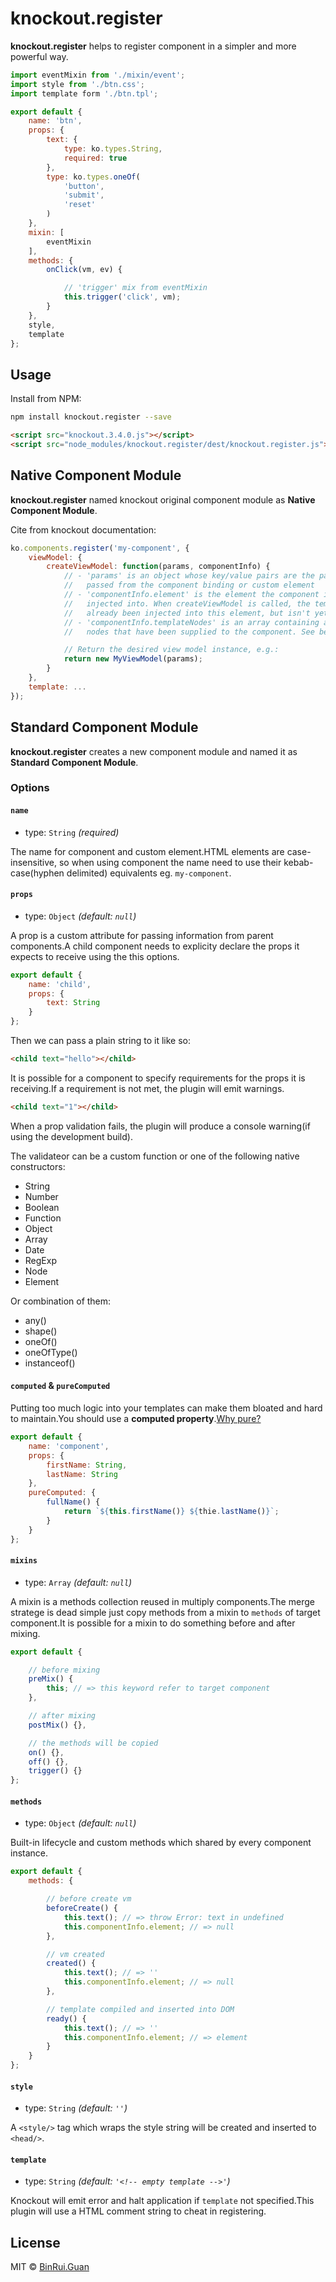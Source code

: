 knockout.register
=====

**knockout.register** helps to register component in a simpler and more powerful way.

```js
import eventMixin from './mixin/event';
import style from './btn.css';
import template form './btn.tpl';

export default {
    name: 'btn',
    props: {
        text: {
            type: ko.types.String,
            required: true
        },
        type: ko.types.oneOf(
            'button',
            'submit',
            'reset'
        )
    },
    mixin: [
        eventMixin
    ],
    methods: {
        onClick(vm, ev) {

            // 'trigger' mix from eventMixin
            this.trigger('click', vm);
        }
    },
    style,
    template
};
```

## Usage

Install from NPM:

```bash
npm install knockout.register --save
```

```html
<script src="knockout.3.4.0.js"></script>
<script src="node_modules/knockout.register/dest/knockout.register.js"></script>
```

## Native Component Module

**knockout.register** named knockout original component module as **Native Component Module**.

Cite from knockout documentation:

```js
ko.components.register('my-component', {
    viewModel: {
        createViewModel: function(params, componentInfo) {
            // - 'params' is an object whose key/value pairs are the parameters
            //   passed from the component binding or custom element
            // - 'componentInfo.element' is the element the component is being
            //   injected into. When createViewModel is called, the template has
            //   already been injected into this element, but isn't yet bound.
            // - 'componentInfo.templateNodes' is an array containing any DOM
            //   nodes that have been supplied to the component. See below.

            // Return the desired view model instance, e.g.:
            return new MyViewModel(params);
        }
    },
    template: ...
});
```

## Standard Component Module

**knockout.register** creates a new component module and named it as **Standard Component Module**.

### Options

#### `name`

+ type: `String` _(required)_

The name for component and custom element.HTML elements are case-insensitive, so when using component the name need to use their kebab-case(hyphen delimited) equivalents eg. `my-component`.

#### `props`

+ type: `Object` _(default: `null`)_

A prop is a custom attribute for passing information from parent components.A child component needs to explicity declare the props it expects to receive using the this options.

```js
export default {
    name: 'child',
    props: {
        text: String
    }
};
```

Then we can pass a plain string to it like so:

```html
<child text="hello"></child>
```

It is possible for a component to specify requirements for the props it is receiving.If a requirement is not met, the plugin will emit warnings.

```html
<child text="1"></child>
```

When a prop validation fails, the plugin will produce a console warning(if using the development build).

The validateor can be a custom function or one of the following native constructors:

+ String
+ Number
+ Boolean
+ Function
+ Object
+ Array
+ Date
+ RegExp
+ Node
+ Element

Or combination of them:

+ any()
+ shape()
+ oneOf()
+ oneOfType()
+ instanceof()

#### `computed` & `pureComputed`

Putting too much logic into your templates can make them bloated and hard to maintain.You should use a **computed property**.[Why pure?](http://knockoutjs.com/documentation/computed-pure.html)

```js
export default {
    name: 'component',
    props: {
        firstName: String,
        lastName: String
    },
    pureComputed: {
        fullName() {
            return `${this.firstName()} ${thie.lastName()}`;
        }
    }
};
```

#### `mixins`

+ type: `Array` _(default: `null`)_

A mixin is a methods collection reused in multiply components.The merge stratege is dead simple just copy methods from a mixin to `methods` of target component.It is possible for a mixin to do something before and after mixing.

```js
export default {

    // before mixing
    preMix() {
        this; // => this keyword refer to target component
    },

    // after mixing
    postMix() {},

    // the methods will be copied
    on() {},
    off() {},
    trigger() {}
};
```

#### `methods`

+ type: `Object` _(default: `null`)_

Built-in lifecycle and custom methods which shared by every component instance.

```js
export default {
    methods: {

        // before create vm
        beforeCreate() {
            this.text(); // => throw Error: text in undefined
            this.componentInfo.element; // => null
        },

        // vm created
        created() {
            this.text(); // => ''
            this.componentInfo.element; // => null
        },

        // template compiled and inserted into DOM
        ready() {
            this.text(); // => ''
            this.componentInfo.element; // => element
        }
    }
};
```

#### `style`

+ type: `String` _(default: `''`)_

A `<style/>` tag which wraps the style string will be created and inserted to `<head/>`.

#### `template`

+ type: `String` _(default: `'<!-- empty template -->'`)_

Knockout will emit error and halt application if `template` not specified.This plugin will use a HTML comment string to cheat in registering.

## License

MIT &copy; [BinRui.Guan](differui@gmail.com)
